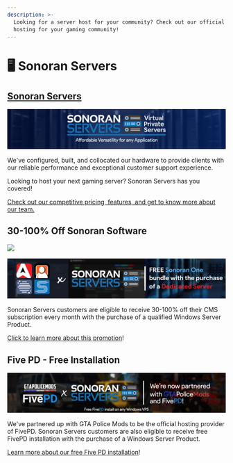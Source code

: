 ```yaml
---
description: >-
  Looking for a server host for your community? Check out our official server
  hosting for your gaming community!
---
```


# 🖥️ Sonoran Servers

## [Sonoran Servers](https://sonoranservers.com/)

![](<../.gitbook/assets/image (17).png>)

We've configured, built, and collocated our hardware to provide clients with our reliable performance and exceptional customer support experience.

Looking to host your next gaming server? Sonoran Servers has you covered!

[Check out our competitive pricing, features, and get to know more about our team.](https://sonoranservers.com)

## 30-100% Off Sonoran Software <a href="#sonoran-cad-free-plugin-installation-and-30-off-monthly" id="sonoran-cad-free-plugin-installation-and-30-off-monthly"></a>

![](../.gitbook/assets/banner\_update-1.png)

![](../.gitbook/assets/Bannerprojectsenoranone.png)

Sonoran Servers customers are eligible to receive 30-100% off their CMS subscription every month with the purchase of a qualified Windows Server Product.

[Click to learn more about this promotion](https://info.sonorancad.com/pricing/faq/bundle-discount-sonoran-servers#free-plugin-installation)!

## Five PD - Free Installation

![](<../.gitbook/assets/image (1).png>)

We've partnered up with GTA Police Mods to be the official hosting provider of FivePD. Sonoran Servers customers are also eligible to receive free FivePD installation with the purchase of a Windows Server Product.‌

​[Learn more about our free Five PD installation](https://sonoranservers.com/fivepd.php)!
